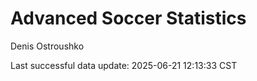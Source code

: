 # Advanced Soccer Statistics
Denis Ostroushko

<!-- gfm -->

Last successful data update: 2025-06-21 12:13:33 CST

